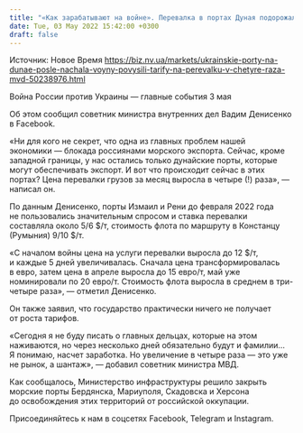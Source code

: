 ```yaml
---
title: "«Как зарабатывают на войне». Перевалка в портах Дуная подорожала в четыре раза, это шантаж — советник министра МВД"
date: Tue, 03 May 2022 15:42:00 +0300
draft: false
---
```

Источник: Новое Время https://biz.nv.ua/markets/ukrainskie-porty-na-dunae-posle-nachala-voyny-povysili-tarify-na-perevalku-v-chetyre-raza-mvd-50238976.html


Война России против Украины — главные события 3 мая

Об этом сообщил советник министра внутренних дел Вадим Денисенко в Facebook.

 «Ни для кого не секрет, что одна из главных проблем нашей экономики — блокада россиянами морского экспорта. Сейчас, кроме западной границы, у нас остались только дунайские порты, которые могут обеспечивать экспорт. И вот что происходит сейчас в этих портах? Цена перевалки грузов за месяц выросла в четыре (!) раза», — написал он.

 По данным Денисенко, порты Измаил и Рени до февраля 2022 года не пользовались значительным спросом и ставка перевалки составляла около 5/6 $/т, стоимость флота по маршруту в Констанцу (Румыния) 9/10 $/т.

 «С началом войны цена на услуги перевалки выросла до 12 $/т, и каждые 5 дней увеличивалась. Сначала цена трансформировалась в евро, затем цена в апреле выросла до 15 евро/т, май уже номинировали по 20 евро/т. Стоимость флота выросла в среднем в три-четыре раза», — отметил Денисенко.

 Он также заявил, что государство практически ничего не получает от роста тарифов.

 «Сегодня я не буду писать о главных дельцах, которые на этом наживаются, но через несколько дней обязательно будут и фамилии… Я понимаю, насчет заработка. Но увеличение в четыре раза — это уже не рынок, а шантаж», — добавил советник министра МВД.

 Как сообщалось, Министерство инфраструктуры решило закрыть морские порты Бердянска, Мариуполя, Скадовска и Херсона до освобождения этих территорий от российской оккупации.

Присоединяйтесь к нам в соцсетях Facebook, Telegram и Instagram.
